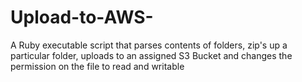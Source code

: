 # Upload-to-AWS-
A Ruby executable script that parses contents of folders, zip's up a particular folder, uploads to an assigned S3 Bucket and changes the permission on the file to read and writable
